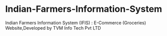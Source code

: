 # Indian-Farmers-Information-System
Indian Farmers Information System (IFIS) : E-Commerce (Groceries) Website,Developed by TVM Info Tech Pvt LTD
